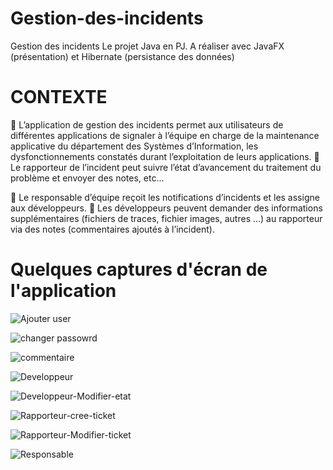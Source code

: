 # Gestion-des-incidents
Gestion des incidents
Le projet Java en PJ.
A réaliser avec JavaFX (présentation) et Hibernate (persistance des données)


# CONTEXTE

 L’application de gestion des incidents permet aux utilisateurs de
différentes applications de signaler à l’équipe en charge de la
maintenance applicative du département des Systèmes
d’Information, les dysfonctionnements constatés durant
l’exploitation de leurs applications.
 Le rapporteur de l’incident peut suivre l’état d’avancement du
traitement du problème et envoyer des notes, etc...

 Le responsable d’équipe reçoit les notifications d’incidents et les
assigne aux développeurs.
 Les développeurs peuvent demander des informations
supplémentaires (fichiers de traces, fichier images, autres ...) au
rapporteur via des notes (commentaires ajoutés à l’incident).

# Quelques captures d'écran de l'application
![Ajouter user](https://user-images.githubusercontent.com/84733255/187225814-625b60be-e87b-4344-a1e2-2e0208edfeb9.JPG)

![changer passowrd](https://user-images.githubusercontent.com/84733255/187225843-06244ff4-5bc2-4e79-85f3-17174800c1f3.JPG)

![commentaire](https://user-images.githubusercontent.com/84733255/187225892-a14f6490-8c0b-49f5-a1ff-24fec99e1fc0.JPG)

![Developpeur](https://user-images.githubusercontent.com/84733255/187225934-e6e5f13f-e7bc-4cde-bbcd-73b7f1e472be.JPG)

![Developpeur-Modifier-etat](https://user-images.githubusercontent.com/84733255/187226022-46ccc306-5b2b-43d5-bae0-29dbf6ac84ad.JPG)

![Rapporteur-cree-ticket](https://user-images.githubusercontent.com/84733255/187226079-a5aa2648-f9a0-47c1-9135-800eb96ce89b.JPG)

![Rapporteur-Modifier-ticket](https://user-images.githubusercontent.com/84733255/187226110-0bb9f24d-513e-45f5-a9c5-baa52e0f64d4.JPG)

![Responsable](https://user-images.githubusercontent.com/84733255/187226142-17d1a0ee-0c1a-432d-9503-7641df204456.JPG)










